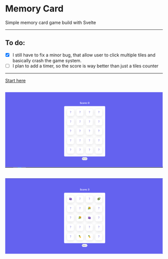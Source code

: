 # Memory Card

Simple memory card game build with Svelte

---

## To do:

- [x] I still have to fix a minor bug, that allow user to click multiple tiles and basically crash the game system.
- [ ] I plan to add a timer, so the score is way better than just a tiles counter

---

[Start here](https://memory-card-svelte.netlify.app/)

## ![Preview image](./preview.png)

## ![Preview image](./previewb.png)
